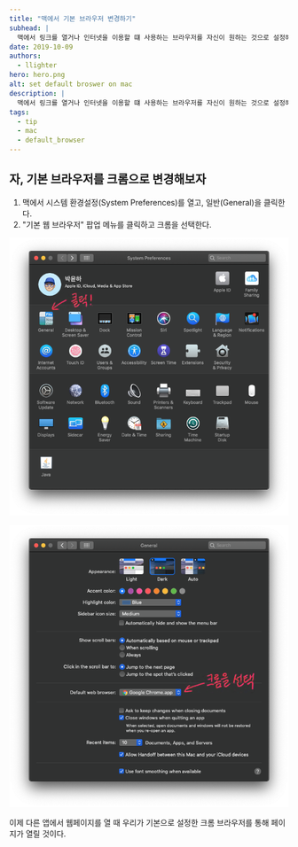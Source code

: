 ```yaml
---
title: "맥에서 기본 브라우저 변경하기"
subhead: |
  맥에서 링크를 열거나 인터넷을 이용할 떄 사용하는 브라우저를 자신이 원하는 것으로 설정해보자.
date: 2019-10-09
authors:
  - llighter
hero: hero.png
alt: set default broswer on mac
description: |
  맥에서 링크를 열거나 인터넷을 이용할 떄 사용하는 브라우저를 자신이 원하는 것으로 설정해보자.
tags:
  - tip
  - mac
  - default_browser
---
```


## 자, 기본 브라우저를 크롬으로 변경해보자

1. 맥에서 시스템 환경설정(System Preferences)를 열고, 일반(General)을 클릭한다.
2. "기본 웹 브라우저" 팝업 메뉴를 클릭하고 크롬을 선택한다.

![image](1_general.png)

![image](2_browser.png)

이제 다른 앱에서 웹페이지를 열 때 우리가 기본으로 설정한 크롬 브라우저를 통해 페이지가 열릴 것이다.
